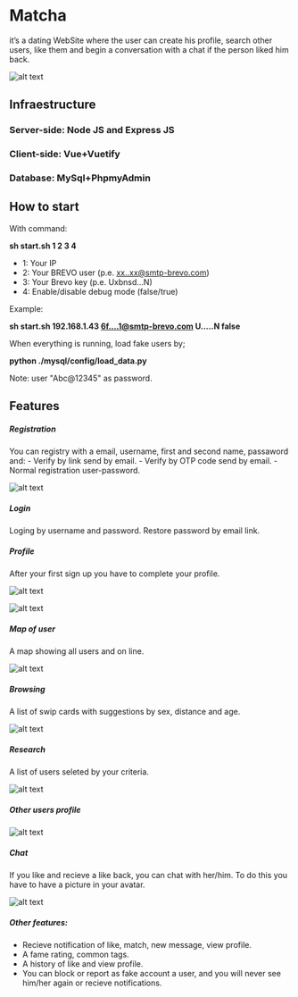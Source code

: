 # Matcha
it’s a dating WebSite where the user can create his profile, search other users, like them and begin a conversation with a chat if the person liked him back.

![alt text](https://github.com/dperez42/matcha/blob/main/pictures/main.png?raw=true)
<h2>Infraestructure</h2>
<h3>Server-side: Node JS and Express JS</h3>
<h3>Client-side: Vue+Vuetify</h3>
<h3>Database: MySql+PhpmyAdmin</h3>

<h2>How to start</h2>
With command:

**sh start.sh 1 2 3 4**

- 1: Your IP
- 2: Your BREVO user  (p.e. xx..xx@smtp-brevo.com)
- 3: Your Brevo key   (p.e. Uxbnsd...N)
- 4: Enable/disable debug mode (false/true)

Example: 

**sh start.sh 192.168.1.43  6f....1@smtp-brevo.com U.....N false**

When everything is running, load fake users by;

**python ./mysql/config/load_data.py**

Note: user "Abc@12345" as password.

<h2>Features</h2>
<h5>Registration</h5>
You can registry with a email, username, first and second name, passaword and:
- Verify by link send by email.
- Verify by OTP code send by email.
- Normal registration user-password.

![alt text](https://github.com/dperez42/matcha/blob/main/pictures/registration.png?raw=true)

<h5>Login</h5>
Loging by username and password. Restore password by email link.

<h5>Profile</h5>
After your first sign up you have to complete your profile.

![alt text](https://github.com/dperez42/matcha/blob/main/pictures/profile1.png?raw=true) 

![alt text](https://github.com/dperez42/matcha/blob/main/pictures/profile2.png?raw=true) 
<h5>Map of user</h5>
A map showing all users and on line. 

![alt text](https://github.com/dperez42/matcha/blob/main/pictures/map.png?raw=true) 
<h5>Browsing</h5>
A list of swip cards with suggestions by sex, distance and age.

![alt text](https://github.com/dperez42/matcha/blob/main/pictures/browsing.png?raw=true) 
<h5>Research</h5>
A list of users seleted by your criteria.

![alt text](https://github.com/dperez42/matcha/blob/main/pictures/gallery.png?raw=true) 
<h5>Other users profile</h5>

![alt text](https://github.com/dperez42/matcha/blob/main/pictures/other_profile.png?raw=true) 
<h5>Chat</h5>
If you like and recieve a like back, you can chat with her/him. To do this you have to have a picture in your avatar.

![alt text](https://github.com/dperez42/matcha/blob/main/pictures/chat.png?raw=true) 

<h5>Other features:</h5>

- Recieve notification of like, match, new message, view profile.
- A fame rating, common tags.
- A history of like and view profile.
- You can block or report as fake account a user, and you will never see him/her again or recieve notifications.


